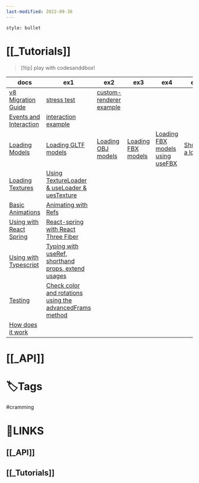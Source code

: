```yaml
---
last-modified: 2022-09-30
---
```

```toc
style: bullet
```
# [[_Tutorials]]
> [!tip] play with codesanddbox!
> 
| docs                                                                                                | ex1                                                                                                | ex2                                                            | ex3                                                            | ex4                                                                      | ex5                                                                   |
| --------------------------------------------------------------------------------------------------- | -------------------------------------------------------------------------------------------------- | -------------------------------------------------------------- | -------------------------------------------------------------- | ------------------------------------------------------------------------ | --------------------------------------------------------------------- |
| [v8 Migration Guide](https://docs.pmnd.rs/react-three-fiber/tutorials/v8-migration-guide)           | [stress test](https://codesandbox.io/s/qjo4t)                                                      | [custom-renderer example](https://codesandbox.io/s/zcuqh)      |                                                                |                                                                          |                                                                       |
| [Events and Interaction](https://docs.pmnd.rs/react-three-fiber/tutorials/events-and-interaction)   | [interaction example](https://codesandbox.io/s/interaction-98ppy)                                  |                                                                |                                                                |                                                                          |                                                                       |
| [Loading Models](https://docs.pmnd.rs/react-three-fiber/tutorials/loading-models)                   | [Loading GLTF models](https://codesandbox.io/s/gltfloader-6etx1)                                   | [Loading OBJ models](https://codesandbox.io/s/objloader-51zks) | [Loading FBX models](https://codesandbox.io/s/fbxloader-ssrfg) | [Loading FBX models using useFBX](https://codesandbox.io/s/usefbx-m6p73) | [Showing a loader](https://codesandbox.io/s/gltfloader-loading-nn2m7) |
| [Loading Textures](https://docs.pmnd.rs/react-three-fiber/tutorials/loading-textures)               | [Using TextureLoader & useLoader & uesTexture](https://codesandbox.io/s/textureloader-rusfd)       |                                                                |                                                                |                                                                          |                                                                       |
| [Basic Animations](https://docs.pmnd.rs/react-three-fiber/tutorials/basic-animations)               | [Animating with Refs](https://codesandbox.io/s/getting-started-01-forked-29gxw)                    |                                                                |                                                                |                                                                          |                                                                       |
| [Using with React Spring](https://docs.pmnd.rs/react-three-fiber/tutorials/using-with-react-spring) | [React-spring with React Three Fiber](https://codesandbox.io/s/react-spring-gykbc)                 |                                                                |                                                                |                                                                          |                                                                       |
| [Using with Typescript](https://docs.pmnd.rs/react-three-fiber/tutorials/typescript)                | [Typing with useRef, shorthand props, extend usages](https://codesandbox.io/s/brnsm)               |                                                                |                                                                |                                                                          |                                                                       |
| [Testing](https://docs.pmnd.rs/react-three-fiber/tutorials/testing)                                 | [Check color and rotations using the advancedFrams method](https://codesandbox.io/s/testing-hqut4) |                                                                |                                                                |                                                                          |                                                                       |
| [How does it work](https://docs.pmnd.rs/react-three-fiber/tutorials/how-it-works)                                                                                                    |                                                                                                    |                                                                |                                                                |                                                                          |                                                                       |



# [[_API]]

# 🏷️Tags
#cramming

# 🔗LINKS
## [[_API]]
## [[_Tutorials]]